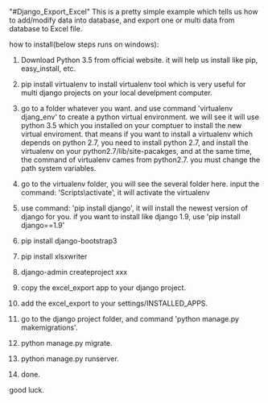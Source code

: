 "#Django_Export_Excel" 
This is a pretty simple example which tells us how to add/modify data into database, 
and export one or multi data from database to Excel file.

how to install(below steps runs on windows):
1. Download Python 3.5 from official website. it will help us install like pip, easy_install, etc.
2. pip install virtualenv to install virtualenv tool which is very useful for multi django projects on your local develpment computer.
3. go to a folder whatever you want. and use command 'virtualenv djang_env' to create a python virtual environment. 
we will see it will use python 3.5 which you installed on your comptuer to install the new virtual enviroment. 
that means if you want to install a virtualenv which depends on python 2.7, you need to install python 2.7, and install the virtualenv
on your python2.7/lib/site-pacakges, and at the same time, the command of virtualenv cames from python2.7. you must change the path system variables.
4. go to the virtualenv folder, you will see the several folder here. input the command: 'Scripts\activate', it will activate the virtualenv
5. use command: 'pip install django', it will install the newest version of django for you. if you want to install like django 1.9, use 'pip install django==1.9'
6. pip install django-bootstrap3
7. pip install xlsxwriter

8. django-admin createproject xxx
9. copy the excel_export app to your django project.
10. add the excel_export to your settings/INSTALLED_APPS.
11. go to the django project folder, and command 'python manage.py makemigrations'.
12. python manage.py migrate.
13. python manage.py runserver.
14. done.

good luck.
